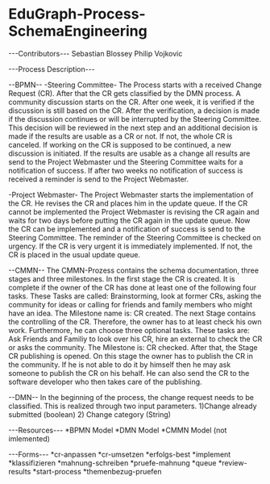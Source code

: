 # EduGraph-Process-SchemaEngineering
---Contributors---
Sebastian Blossey
Philip Vojkovic


---Process Description---

--BPMN--
-Steering Committee-
The Process starts with a received Change Request (CR). After that the CR gets classified by the DMN process. A community discussion starts on the CR. After one week, it is verified if the discussion is still based on the CR. After the verification, a decision is made if the discussion continues or will be interrupted by the Steering Committee. This decision will be reviewed in the next step and an additional decision is made if the results are usable as a CR or not. If not, the whole CR is canceled. If working on the CR is supposed to be continued, a new discussion is initiated. If the results are usable as a change all results are send to the Project Webmaster und the Steering Committee waits for a notification of success.
If after two weeks no notification of success is received a reminder is send to the Project Webmaster.

-Project Webmaster-
The Project Webmaster starts the implementation of the CR. He revises the CR and places him in the update queue. If the CR cannot be implemented the Project Webmaster is revising the CR again and waits for two days before putting the CR again in the update queue. Now the CR can be implemented and a notification of success is send to the Steering Committee.
The reminder of the Steering Committee is checked on urgency. If the CR is very urgent it is immediately implemented. If not, the CR is placed in the usual update queue.

--CMMN--
The CMMN-Prozess contains the schema documentation, three stages and three milestones.
In the first stage the CR is created. It is complete if the owner of the CR has done at least one of the following four tasks. These Tasks are called: Brainstorming, look at former CRs, asking the community for ideas or calling for friends and family members who might have an idea. The Milestone name is: CR created.
The next Stage contains the controlling of the CR. Therefore, the owner has to at least check his own work. Furthermore, he can choose three optional tasks. These tasks are:  Ask Friends and Familiy to look over his CR, hire an external to check the CR or asks the community. The Milestone is: CR checked.
After that, the Stage CR publishing is opened. On this stage the owner has to publish the CR in the community. If he is not able to do it by himself then he may ask someone to publish the CR on his behalf. He can also send the CR to the software developer who then takes care of the publishing.

--DMN--
In the beginning of the process, the change request needs to be classified. This is realized through two input parameters.
1)Change already submitted (boolean)
2) Change category (String)


---Resources---
*BPMN Model
*DMN Model
*CMMN Model (not imlemented)


---Forms---
*cr-anpassen
*cr-umsetzen
*erfolgs-best
*implement
*klassifizieren
*mahnung-schreiben
*pruefe-mahnung
*queue
*review-results
*start-process
*themenbezug-pruefen
